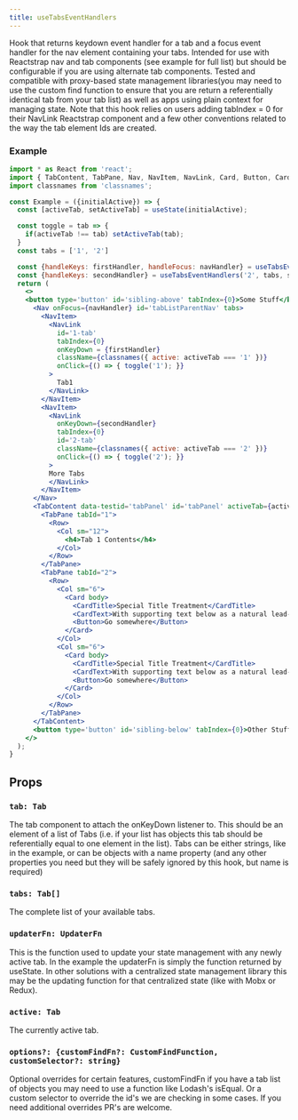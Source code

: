 ```yaml
---
title: useTabsEventHandlers
---
```


Hook that returns keydown event handler for a tab and a focus event handler for the nav element containing your tabs. Intended for use with Reactstrap nav and tab components (see example for full list) but should be configurable if you are using alternate tab components. Tested and compatible with proxy-based state management libraries(you may need to use the custom find function to ensure that you are return a referentially identical tab from your tab list) as well as apps using plain context for managing state. Note that this hook relies on users adding tabIndex = 0 for their NavLink Reactstrap component and a few other conventions related to the way the tab element Ids are created. 

### Example

```jsx
import * as React from 'react';
import { TabContent, TabPane, Nav, NavItem, NavLink, Card, Button, CardTitle, CardText, Row, Col } from 'reactstrap';
import classnames from 'classnames';

const Example = ({initialActive}) => {
  const [activeTab, setActiveTab] = useState(initialActive);

  const toggle = tab => {
    if(activeTab !== tab) setActiveTab(tab);
  }
  const tabs = ['1', '2']

  const {handleKeys: firstHandler, handleFocus: navHandler} = useTabsEventHandlers('1', tabs, setActiveTab, activeTab)
  const {handleKeys: secondHandler} = useTabsEventHandlers('2', tabs, setActiveTab, activeTab)
  return (
    <>
    <button type='button' id='sibling-above' tabIndex={0}>Some Stuff</button>
      <Nav onFocus={navHandler} id='tabListParentNav' tabs>
        <NavItem>
          <NavLink
            id='1-tab'
            tabIndex={0}
            onKeyDown = {firstHandler}
            className={classnames({ active: activeTab === '1' })}
            onClick={() => { toggle('1'); }}
          >
            Tab1
          </NavLink>
        </NavItem>
        <NavItem>
          <NavLink
            onKeyDown={secondHandler}
            tabIndex={0}
            id='2-tab'
            className={classnames({ active: activeTab === '2' })}
            onClick={() => { toggle('2'); }}
          >
          More Tabs
          </NavLink>
        </NavItem>
      </Nav>
      <TabContent data-testid='tabPanel' id='tabPanel' activeTab={activeTab}>
        <TabPane tabId="1">
          <Row>
            <Col sm="12">
              <h4>Tab 1 Contents</h4>
            </Col>
          </Row>
        </TabPane>
        <TabPane tabId="2">
          <Row>
            <Col sm="6">
              <Card body>
                <CardTitle>Special Title Treatment</CardTitle>
                <CardText>With supporting text below as a natural lead-in to additional content.</CardText>
                <Button>Go somewhere</Button>
              </Card>
            </Col>
            <Col sm="6">
              <Card body>
                <CardTitle>Special Title Treatment</CardTitle>
                <CardText>With supporting text below as a natural lead-in to additional content.</CardText>
                <Button>Go somewhere</Button>
              </Card>
            </Col>
          </Row>
        </TabPane>
      </TabContent>
      <button type='button' id='sibling-below' tabIndex={0}>Other Stuff</button>
    </>
  );
}
```

## Props

### `tab: Tab`

The tab component to attach the onKeyDown listener to. This should be an element of a list of Tabs (i.e. if your list has objects this tab should be referentially equal to one element in the list). Tabs can be either strings, like in the example, or can be objects with a name property (and any other properties you need but they will be safely ignored by this hook, but name is required)

### `tabs: Tab[]`

The complete list of your available tabs.


### `updaterFn: UpdaterFn`

This is the function used to update your state management with any newly active tab. In the example the updaterFn is simply the function returned by useState. In other solutions with a centralized state management library this may be the updating function for that centralized state (like with Mobx or Redux).

### `active: Tab`

The currently active tab.

### `options?: {customFindFn?: CustomFindFunction, customSelector?: string}`

Optional overrides for certain features, customFindFn if you have a tab list of objects you may need to use a function like Lodash's isEqual. Or a custom selector to override the id's we are checking in some cases. If you need additional overrides PR's are welcome.